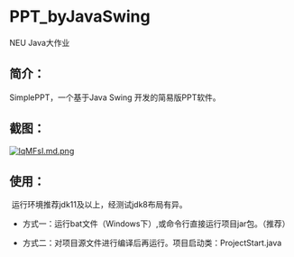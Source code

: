 # PPT_byJavaSwing
NEU Java大作业

## 简介：

SimplePPT，一个基于Java Swing 开发的简易版PPT软件。

## 截图：

[![IqMFsI.md.png](https://z3.ax1x.com/2021/11/19/IqMFsI.md.png)](https://imgtu.com/i/IqMFsI)

## 使用：

​     运行环境推荐jdk11及以上，经测试jdk8布局有异。

-   方式一：运行bat文件（Windows下）,或命令行直接运行项目jar包。（推荐）

-   方式二：对项目源文件进行编译后再运行。项目启动类：ProjectStart.java
